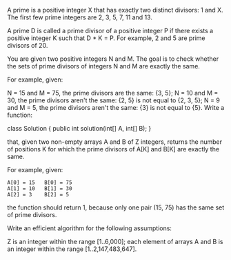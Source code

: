 A prime is a positive integer X that has exactly two distinct divisors: 1 and X. The first few prime integers are 2, 3, 5, 7, 11 and 13.

A prime D is called a prime divisor of a positive integer P if there exists a positive integer K such that D * K = P. For example, 2 and 5 are prime divisors of 20.

You are given two positive integers N and M. The goal is to check whether the sets of prime divisors of integers N and M are exactly the same.

For example, given:

N = 15 and M = 75, the prime divisors are the same: {3, 5};
N = 10 and M = 30, the prime divisors aren't the same: {2, 5} is not equal to {2, 3, 5};
N = 9 and M = 5, the prime divisors aren't the same: {3} is not equal to {5}.
Write a function:

class Solution { public int solution(int[] A, int[] B); }

that, given two non-empty arrays A and B of Z integers, returns the number of positions K for which the prime divisors of A[K] and B[K] are exactly the same.

For example, given:

    A[0] = 15   B[0] = 75
    A[1] = 10   B[1] = 30
    A[2] = 3    B[2] = 5
the function should return 1, because only one pair (15, 75) has the same set of prime divisors.

Write an efficient algorithm for the following assumptions:

Z is an integer within the range [1..6,000];
each element of arrays A and B is an integer within the range [1..2,147,483,647].
